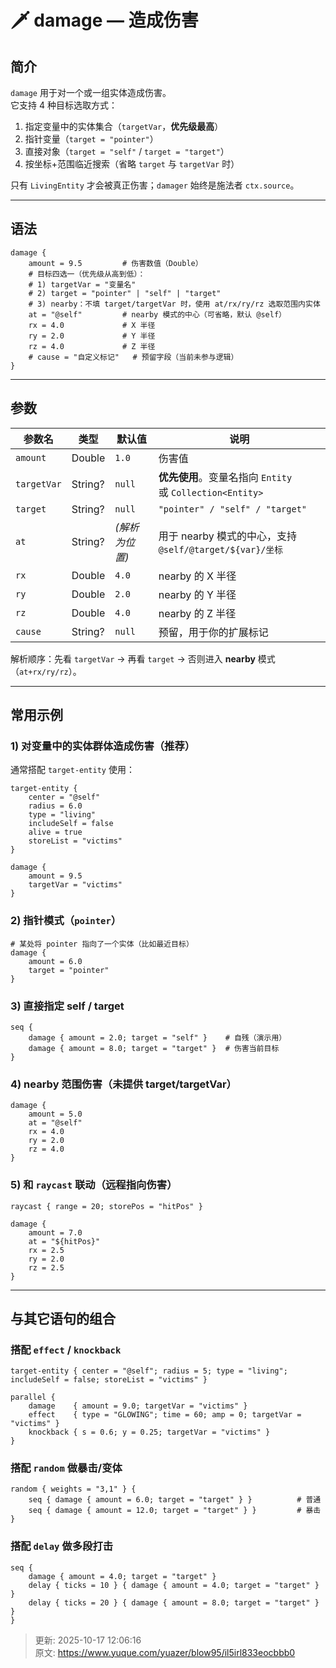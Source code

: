 # 🗡️ damage — 造成伤害

## 简介
`damage` 用于对一个或一组实体造成伤害。  
它支持 4 种目标选取方式：

1. 指定变量中的实体集合（`targetVar`，**优先级最高**）
2. 指针变量（`target = "pointer"`）
3. 直接对象（`target = "self"` / `target = "target"`）
4. 按坐标+范围临近搜索（省略 `target` 与 `targetVar` 时）

只有 `LivingEntity` 才会被真正伤害；`damager` 始终是施法者 `ctx.source`。

---

## 语法
```plain
damage {
    amount = 9.5         # 伤害数值（Double）
    # 目标四选一（优先级从高到低）：
    # 1) targetVar = "变量名"
    # 2) target = "pointer" | "self" | "target"
    # 3) nearby：不填 target/targetVar 时，使用 at/rx/ry/rz 选取范围内实体
    at = "@self"         # nearby 模式的中心（可省略，默认 @self）
    rx = 4.0             # X 半径
    ry = 2.0             # Y 半径
    rz = 4.0             # Z 半径
    # cause = "自定义标记"   # 预留字段（当前未参与逻辑）
}
```

---

## 参数
| 参数名 | 类型 | 默认值 | 说明 |
| --- | --- | --- | --- |
| `amount` | Double | `1.0` | 伤害值 |
| `targetVar` | String? | `null` | **优先使用**。变量名指向 `Entity`<br/> 或 `Collection<Entity>` |
| `target` | String? | `null` | `"pointer" / "self" / "target"` |
| `at` | String? | _(解析为位置)_ | 用于 nearby 模式的中心，支持 `@self/@target/${var}/坐标` |
| `rx` | Double | `4.0` | nearby 的 X 半径 |
| `ry` | Double | `2.0` | nearby 的 Y 半径 |
| `rz` | Double | `4.0` | nearby 的 Z 半径 |
| `cause` | String? | `null` | 预留，用于你的扩展标记 |


解析顺序：先看 `targetVar` → 再看 `target` → 否则进入 **nearby** 模式（`at+rx/ry/rz`）。

---

## 常用示例
### 1) 对变量中的实体群体造成伤害（推荐）
通常搭配 `target-entity` 使用：

```plain
target-entity {
    center = "@self"
    radius = 6.0
    type = "living"
    includeSelf = false
    alive = true
    storeList = "victims"
}

damage {
    amount = 9.5
    targetVar = "victims"
}
```

### 2) 指针模式（`pointer`）
```plain
# 某处将 pointer 指向了一个实体（比如最近目标）
damage {
    amount = 6.0
    target = "pointer"
}
```

### 3) 直接指定 self / target
```plain
seq {
    damage { amount = 2.0; target = "self" }    # 自残（演示用）
    damage { amount = 8.0; target = "target" }  # 伤害当前目标
}
```

### 4) nearby 范围伤害（未提供 target/targetVar）
```plain
damage {
    amount = 5.0
    at = "@self"
    rx = 4.0
    ry = 2.0
    rz = 4.0
}
```

### 5) 和 `raycast` 联动（远程指向伤害）
```plain
raycast { range = 20; storePos = "hitPos" }

damage {
    amount = 7.0
    at = "${hitPos}"
    rx = 2.5
    ry = 2.0
    rz = 2.5
}
```

---

## 与其它语句的组合
### 搭配 `effect` / `knockback`
```plain
target-entity { center = "@self"; radius = 5; type = "living"; includeSelf = false; storeList = "victims" }

parallel {
    damage    { amount = 9.0; targetVar = "victims" }
    effect    { type = "GLOWING"; time = 60; amp = 0; targetVar = "victims" }
    knockback { s = 0.6; y = 0.25; targetVar = "victims" }
}
```

### 搭配 `random` 做暴击/变体
```plain
random { weights = "3,1" } {
    seq { damage { amount = 6.0; target = "target" } }          # 普通
    seq { damage { amount = 12.0; target = "target" } }         # 暴击
}
```

### 搭配 `delay` 做多段打击
```plain
seq {
    damage { amount = 4.0; target = "target" }
    delay { ticks = 10 } { damage { amount = 4.0; target = "target" } }
    delay { ticks = 20 } { damage { amount = 8.0; target = "target" } }
}
```



> 更新: 2025-10-17 12:06:16  
> 原文: <https://www.yuque.com/yuazer/blow95/il5irl833eocbbb0>